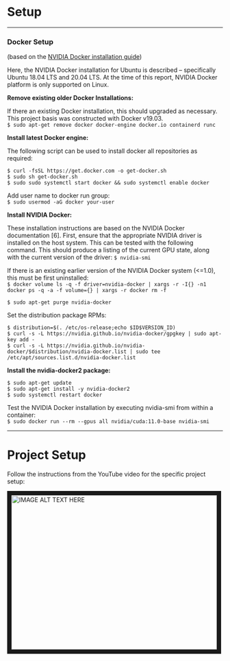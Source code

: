 # Setup
---

### Docker Setup
(based on the [NVIDIA Docker installation guide](https://docs.nvidia.com/datacenter/cloud-native/container-toolkit/install-guide.html#docker))

Here, the NVIDIA Docker installation for Ubuntu is described – specifically Ubuntu 18.04 LTS and 20.04 LTS.  At the time of this report, NVIDIA Docker platform is only supported on Linux.

**Remove existing older Docker Installations:**

If there an existing Docker installation, this should upgraded as necessary.  This project basis was constructed with Docker v19.03. <br>
`$ sudo apt-get remove docker docker-engine docker.io containerd runc`

**Install latest Docker engine:**

The following script can be used to install docker all repositories as required:
```
$ curl -fsSL https://get.docker.com -o get-docker.sh
$ sudo sh get-docker.sh
$ sudo sudo systemctl start docker && sudo systemctl enable docker
```

Add user name to docker run group: <br>
`$ sudo usermod -aG docker your-user`

**Install NVIDIA Docker:**

These installation instructions are based on the NVIDIA Docker documentation [6].  First, ensure that the appropriate NVIDIA driver is installed on the host system.  This can be tested with the following command.  This should produce a listing of the current GPU state, along with the current version of the driver:
`$ nvidia-smi`

If there is an existing earlier version of the NVIDIA Docker system (<=1.0), this must be first uninstalled: <br>
`$ docker volume ls -q -f driver=nvidia-docker | xargs -r -I{} -n1 docker ps -q -a -f volume={} | xargs -r docker rm -f`

`$ sudo apt-get purge nvidia-docker`

Set the distribution package RPMs: 
```
$ distribution=$(. /etc/os-release;echo $ID$VERSION_ID)
$ curl -s -L https://nvidia.github.io/nvidia-docker/gpgkey | sudo apt-key add -
$ curl -s -L https://nvidia.github.io/nvidia-docker/$distribution/nvidia-docker.list | sudo tee /etc/apt/sources.list.d/nvidia-docker.list
```

**Install the nvidia-docker2 package:**
```
$ sudo apt-get update
$ sudo apt-get install -y nvidia-docker2
$ sudo systemctl restart docker
```

Test the NVIDIA Docker installation by executing nvidia-smi from within a container: <br>
`$ sudo docker run --rm --gpus all nvidia/cuda:11.0-base nvidia-smi`

---
# Project Setup

Follow the instructions from the YouTube video for the specific project setup:

<a href="http://www.youtube.com/watch?feature=player_embedded&v=YvSXwaDaxGA
" target="_blank"><img src="http://img.youtube.com/vi/YvSXwaDaxGA/0.jpg" 
alt="IMAGE ALT TEXT HERE" width="480" height="360" border="10" /></a>

